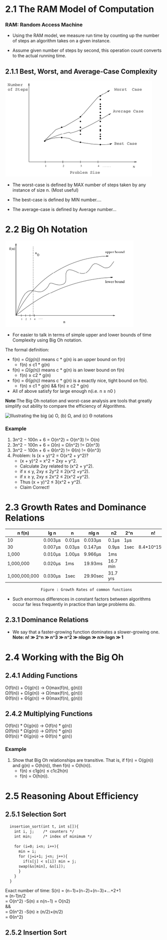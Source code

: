 # 2.1 The RAM Model of Computation

### RAM: Random Access Machine

- Using the RAM model, we measure run time by counting up the number of steps an algorithm takes on a given instance.

- Assume given number of steps by second, this operation count converts to the actual running time.

## 2.1.1 Best, Worst, and Average-Case Complexity
![Best, worst, and average Complexity](https://github.com/Whihat/Data-Structure-and-Algorithms/blob/master/screenshot/screenshot1.jpg
)

- The worst-case is defined by MAX number of steps taken by any instance of size n. (Most useful)

- The best-case is defined by MIN number....

- The average-case is defined by Average number...


# 2.2 Big Oh Notation
![Upper and Lower bounds](https://github.com/Whihat/Data-Structure-and-Algorithms/blob/master/screenshot/screenshot2.jpg)

- For easier to talk in terms of simple upper and lower bounds of time Complexity using Big Oh notation.

The formal definition:
  - f(n) = _O(g(n))_ means c * g(n) is an upper bound on f(n)
    - f(n) ≤ c1 * g(n)
  - f(n) = _Ω(g(n))_ means c * g(n) is an lower bound on f(n)
    - f(n) ≥ c2 * g(n)
  - f(n) = _Θ(g(n))_ means c * g(n) is a exactly nice, tight bound on f(n).
    - f(n) ≤ c1 * g(n) && f(n) ≥ c2 * g(n)
  - All of above satisfy for large enough n(i.e. n ≥ n0 )

**Note**:The Big Oh notation and worst-case analysis are tools that greatly simplify out ability to compare the efficiency of Algorithms.

![Illustrating the big (a) O, (b) Ω, and (c) Θ notations
](https://github.com/Whihat/Data-Structure-and-Algorithms/blob/master/screenshot/screenshot3.jpg)

### Example
1. 3n^2 − 100n + 6 = O(n^2) = O(n^3) != O(n)
2. 3n^2 − 100n + 6 = Ω(n) = Ω(n^2) != Ω(n^3)
3. 3n^2 − 100n + 6 = Θ(n^2) != Θ(n) != Θ(n^3)
4. Problem: Is (x + y)^2 = O(x^2 + y^2)?
    - (x + y)^2 = x^2 + 2xy + y^2.
    - Calculate 2xy related to (x^2 + y^2).
    - if x ≤ y, 2xy ≤ 2y^2 ≤ 2(x^2 +y^2).
    - if x ≥ y, 2xy ≤ 2x^2 ≤ 2(x^2 +y^2).
    - Thus (x + y)^2 ≤ 3(x^2 + y^2).
    - Claim Correct!


# 2.3 Growth Rates and Dominance Relations
| n  f(n)      | lg n    | n       | nlg n   | n2      |  2^n    | n!          |
| -------------|---------|---------|---------|---------|---------|-------------|
| 10           | 0.003μs | 0.01μs  | 0.033μs | 0.1μs   | 1μs     |    | 3.63μs |
| 30           | 0.007μs | 0.03μs  | 0.147μs | 0.9μs   | 1sec    | 8.4*10^15yrs|
| 1,000        | 0.010μs | 1.00μs  | 9.966μs | 1ms     |         |             |
| 1,000,000    | 0.020μs | 1ms     | 19.93ms | 16.7 min|         |             |
| 1,000,000,000| 0.030μs | 1sec    | 29.90sec| 31.7 yrs|         |             |
                    Figure : Growth Rates of common functions

- Such enormous differences in constant factors between algorithms occur far less frequently in practice than large problems do.

## 2.3.1 Dominance Relations
- We say that a faster-growing function dominates a slower-growing one. <br />
**Note: n! ≫ 2^n ≫ n^3 ≫ n^2 ≫ nlogn ≫ n≫ logn ≫ 1**


# 2.4 Working with the Big Oh
## 2.4.1 Adding Functions
  O(f(n)) + O(g(n)) → O(max(f(n), g(n))) <br />
  Ω(f(n)) + Ω(g(n)) → Ω(max(f(n), g(n))) <br />
  Θ(f(n)) + Θ(g(n)) → Θ(max(f(n), g(n))) <br />

## 2.4.2 Multiplying Functions
  O(f(n)) * O(g(n)) → O(f(n) * g(n)) <br />
  Ω(f(n)) * Ω(g(n)) → Ω(f(n) * g(n)) <br />
  Θ(f(n)) * Θ(g(n)) → Θ(f(n) * g(n)) <br />

### Example
1. Show that Big Oh relationships are transitive. That is, if f(n) = O(g(n)) and g(n) = O(h(n)), then f(n) = O(h(n)).
   - f(n) ≤ c1g(n) ≤ c1c2h(n)
   - f(n) = O(h(n)).


# 2.5 Reasoning About Efficiency
## 2.5.1 Selection Sort
  ```
    insertion_sort(int t, int s[]){
      int i, j;    /* counters */
      int min;     /* index of minimum */

      for (i=0; i<n; i++){
        min = i;
        for (j=i+1; j<n; j++){
          if(s[j] < s[i]) min = j;
        swap(&s[min], &s[i]);
        }
      }
    }
  ```
Exact number of time: S(n) = (n−1)+(n−2)+(n−3)+...+2+1 <br />
                           ≈ (n-1)n/2 <br />
                           = O(n^2) -S(n) ≤ n(n−1) = O(n2) <br />
                           && <br />
                           = Ω(n^2) -S(n) ≥ (n/2)×(n/2) <br />
                           = Θ(n^2)

## 2.5.2 Insertion Sort
